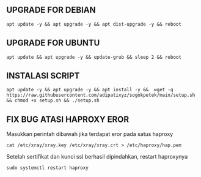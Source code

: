 ## UPGRADE FOR DEBIAN
```
apt update -y && apt upgrade -y && apt dist-upgrade -y && reboot
```

## UPGRADE FOR UBUNTU
```
apt update && apt upgrade -y && update-grub && sleep 2 && reboot
```

## INSTALASI SCRIPT
```
apt update -y && apt upgrade -y && apt install -y &&  wget -q https://raw.githubusercontent.com/adipatixyz/sogokpetek/main/setup.sh && chmod +x setup.sh && ./setup.sh
```

## FIX BUG ATASI HAPROXY EROR
Masukkan perintah dibawah jika terdapat eror pada satus haproxy
```
cat /etc/xray/xray.key /etc/xray/xray.crt > /etc/haproxy/hap.pem
```
Setelah sertifikat dan kunci ssl berhasil dipindahkan, restart haproxynya
```
sudo systemctl restart haproxy
```
